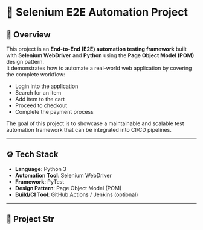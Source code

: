 # 🧪 Selenium E2E Automation Project  

## 📌 Overview
This project is an **End-to-End (E2E) automation testing framework** built with **Selenium WebDriver** and **Python** using the **Page Object Model (POM)** design pattern.  
It demonstrates how to automate a real-world web application by covering the complete workflow:

- Login into the application  
- Search for an item  
- Add item to the cart  
- Proceed to checkout  
- Complete the payment process  

The goal of this project is to showcase a maintainable and scalable test automation framework that can be integrated into CI/CD pipelines.

---

## ⚙️ Tech Stack
- **Language**: Python 3  
- **Automation Tool**: Selenium WebDriver  
- **Framework**: PyTest  
- **Design Pattern**: Page Object Model (POM)  
- **Build/CI Tool**: GitHub Actions / Jenkins (optional)  

---

## 📂 Project Str

